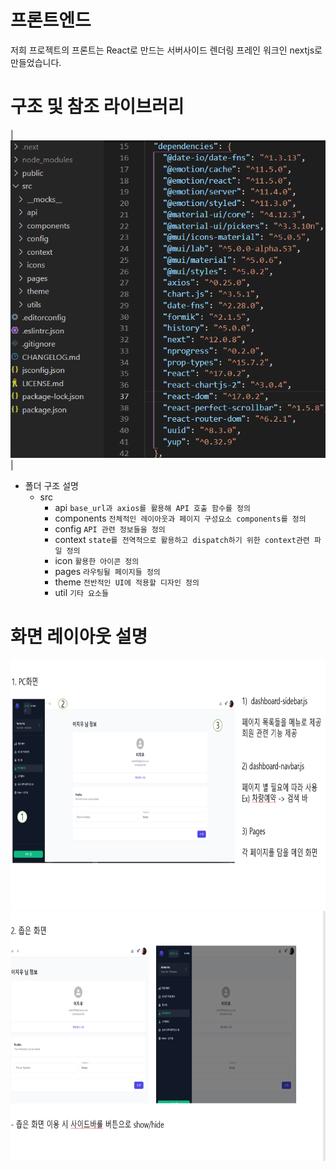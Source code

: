 # 프론트엔드

저희 프로젝트의 프론트는 React로 만드는 서버사이드 렌더링 프레인 워크인 nextjs로 만들었습니다.

# 구조 및 참조 라이브러리
| ![front_structure_n_dependency.png](../public/front_structure_n_dependency.png) |
- 폴더 구조 설명
	+ src
		+ api `base_url과 axios를 활용해 API 호출 함수를 정의`
		+ components `전체적인 레이아웃과 페이지 구성요소 components를 정의`
		+ config `API 관련 정보들을 정의`
		+ context `state를 전역적으로 활용하고 dispatch하기 위한 context관련 파일 정의`
		+ icon `활용한 아이콘 정의`
		+ pages `라우팅될 페이지들 정의`
		+ theme `전반적인 UI에 적용할 디자인 정의`
		+ util `기타 요소들`

#  화면 레이아웃 설명
<img src="../public/UI_desc1.png"  width="650" height="400" margin-left="100"/>
<img src="../public/UI_desc2.png"  width="650" height="400"/>


